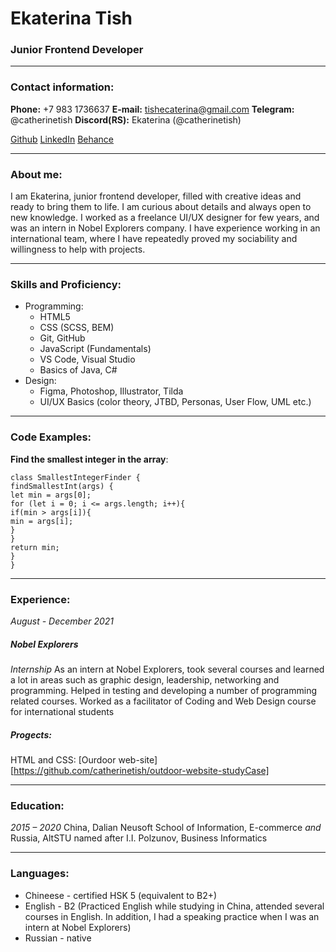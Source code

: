 # Ekaterina Tish
### Junior Frontend Developer
*********
### Contact information:
**Phone:** +7 983 1736637
**E-mail:** tishecaterina@gmail.com
**Telegram:** @catherinetish
**Discord(RS):** Ekaterina (@catherinetish)

[Github](https://github.com/catherinetish)
[LinkedIn](https://www.linkedin.com/in/ekaterina-tish-976575223/)
[Behance](https://www.behance.net/catherinetish)
*********
### About me:
I am Ekaterina, junior frontend developer, filled with creative ideas and ready to bring them to life. I am curious about details and always open to new knowledge. I worked as a freelance UI/UX designer for few years, and was an intern in Nobel Explorers company. I have experience working in an international team, where I have repeatedly proved my sociability and willingness to help with projects.
*********
### Skills and Proficiency:
* Programming:
   + HTML5
   + CSS (SCSS, BEM)
   + Git, GitHub
   + JavaScript (Fundamentals)
   + VS Code, Visual Studio
   + Basics of Java, C#
* Design:
   + Figma, Photoshop, Illustrator, Tilda
   + UI/UX Basics (color theory, JTBD, Personas, User Flow, UML etc.)
*********
### Code Examples:
**Find the smallest integer in the array**:
```
class SmallestIntegerFinder {
findSmallestInt(args) {
let min = args[0];
for (let i = 0; i <= args.length; i++){
if(min > args[i]){
min = args[i];
}
}
return min;
}
}
```
*********
### Experience:
*August - December 2021*
##### Nobel Explorers
*Internship*
As an intern at Nobel Explorers, took several courses and learned a lot in areas such as graphic design, leadership, networking and programming. Helped in testing and developing a number of programming related courses. Worked as a facilitator of Coding and Web Design course for international students
##### Progects:
HTML and CSS: [Ourdoor web-site][https://github.com/catherinetish/outdoor-website-studyCase]
*********
### Education:
*2015 – 2020*
China, Dalian Neusoft School of Information, E-commerce
*and*
Russia, AltSTU named after I.I. Polzunov, Business Informatics

*********
### Languages:
* Chineese - certified HSK 5 (equivalent to B2+)
* English - B2 (Practiced English while studying in China, attended several courses in English. In addition, I had a speaking practice when I was an intern at Nobel Explorers)
* Russian - native